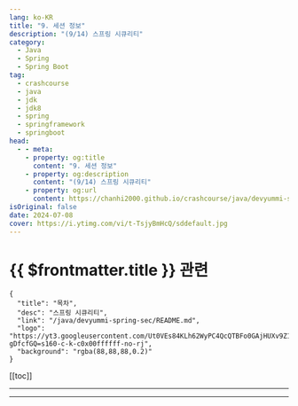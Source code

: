 ```yaml
---
lang: ko-KR
title: "9. 세션 정보"
description: "(9/14) 스프링 시큐리티"
category: 
  - Java
  - Spring
  - Spring Boot
tag: 
  - crashcourse
  - java
  - jdk
  - jdk8
  - spring
  - springframework
  - springboot
head:
  - - meta:
    - property: og:title
      content: "9. 세션 정보"
    - property: og:description
      content: "(9/14) 스프링 시큐리티"
    - property: og:url
      content: https://chanhi2000.github.io/crashcourse/java/devyummi-spring-sec/09.html
isOriginal: false
date: 2024-07-08
cover: https://i.ytimg.com/vi/t-TsjyBmHcQ/sddefault.jpg
---
```


# {{ $frontmatter.title }} 관련

```component VPCard
{
  "title": "목차",
  "desc": "스프링 시큐리티",
  "link": "/java/devyummi-spring-sec/README.md",
  "logo": "https://yt3.googleusercontent.com/Ut0VEs84KLh62WyPC4QcQTBFo0GAjHUXv9Z1YUYKAVBV0vbgp90HT68ejnZ0NncO1X-gDfcfGQ=s160-c-k-c0x00ffffff-no-rj",
  "background": "rgba(88,88,88,0.2)"
}
```

[[toc]]

---

<SiteInfo
  name="9. 세션 정보"
  desc="(9/14) 스프링 시큐리티"
  url="https://devyummi.com/page?id=668bf3dcf60758f5af9a30eb"
  logo="https://yt3.googleusercontent.com/Ut0VEs84KLh62WyPC4QcQTBFo0GAjHUXv9Z1YUYKAVBV0vbgp90HT68ejnZ0NncO1X-gDfcfGQ=s160-c-k-c0x00ffffff-no-rj"
  preview="https://i.ytimg.com/vi/t-TsjyBmHcQ/sddefault.jpg"/>

<VidStack src="youtube/t-TsjyBmHcQ" />

<!-- TODO: 작성 -->

<!-- 
<div class="page-content"><h2>세션 현재 사용자 아이디</h2><pre><code class="language-java hljs" data-highlighted="yes">SecurityContextHolder.getContext().getAuthentication().getName();</code><button class="copy-button"><i class="fa-regular fa-clipboard"></i><span>JAVA</span></button></pre><p>&nbsp;</p><hr><h2>세션 현재 사용자 role</h2><pre><code class="language-java hljs" data-highlighted="yes"><span class="hljs-type">Authentication</span> <span class="hljs-variable">authentication</span> <span class="hljs-operator">=</span> SecurityContextHolder.getContext().getAuthentication();

Collection&lt;? <span class="hljs-keyword">extends</span> <span class="hljs-title class_">GrantedAuthority</span>&gt; authorities = authentication.getAuthorities();
Iterator&lt;? <span class="hljs-keyword">extends</span> <span class="hljs-title class_">GrantedAuthority</span>&gt; iter = authorities.iterator();
<span class="hljs-type">GrantedAuthority</span> <span class="hljs-variable">auth</span> <span class="hljs-operator">=</span> iter.next();
<span class="hljs-type">String</span> <span class="hljs-variable">role</span> <span class="hljs-operator">=</span> auth.getAuthority();</code><button class="copy-button"><i class="fa-regular fa-clipboard"></i><span>JAVA</span></button></pre><p>&nbsp;</p><hr>
-->

---

<TagLinks />